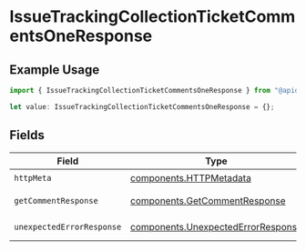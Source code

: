 # IssueTrackingCollectionTicketCommentsOneResponse

## Example Usage

```typescript
import { IssueTrackingCollectionTicketCommentsOneResponse } from "@apideck/unify/models/operations";

let value: IssueTrackingCollectionTicketCommentsOneResponse = {};
```

## Fields

| Field                                                                                    | Type                                                                                     | Required                                                                                 | Description                                                                              |
| ---------------------------------------------------------------------------------------- | ---------------------------------------------------------------------------------------- | ---------------------------------------------------------------------------------------- | ---------------------------------------------------------------------------------------- |
| `httpMeta`                                                                               | [components.HTTPMetadata](../../models/components/httpmetadata.md)                       | :heavy_check_mark:                                                                       | N/A                                                                                      |
| `getCommentResponse`                                                                     | [components.GetCommentResponse](../../models/components/getcommentresponse.md)           | :heavy_minus_sign:                                                                       | Get a Comment                                                                            |
| `unexpectedErrorResponse`                                                                | [components.UnexpectedErrorResponse](../../models/components/unexpectederrorresponse.md) | :heavy_minus_sign:                                                                       | Unexpected error                                                                         |